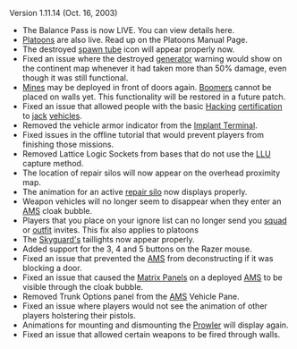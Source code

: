 Version 1.11.14 (Oct. 16, 2003)

- The Balance Pass is now LIVE. You can view details here.
- [Platoons](../terminology/Platoon.md) are also live. Read up on the Platoons
  Manual Page.
- The destroyed [spawn tube](../items/Respawn_Tube.md) icon will appear properly
  now.
- Fixed an issue where the destroyed [generator](../items/Generator.md) warning
  would show on the continent map whenever it had taken more than 50% damage,
  even though it was still functional.
- [Mines](../weapons/Adaptive_Construction_Engine.md#high-explosive-mine) may be
  deployed in front of doors again.
  [Boomers](../weapons/Adaptive_Construction_Engine.md#remote-detonated-charge-boomer)
  cannot be placed on walls yet. This functionality will be restored in a future
  patch.
- Fixed an issue that allowed people with the basic
  [Hacking](<../certifications/Hacking_(Certification).md>)
  [certification](../certifications/Certification.md) to
  [jack](../terminology/Jack.md) [vehicles](../vehicles/Vehicle.md).
- Removed the vehicle armor indicator from the
  [Implant Terminal](../items/Implant_Terminal.md).
- Fixed issues in the offline tutorial that would prevent players from finishing
  those missions.
- Removed Lattice Logic Sockets from bases that do not use the
  [LLU](../terminology/Lattice_Logic_Unit.md) capture method.
- The location of repair silos will now appear on the overhead proximity map.
- The animation for an active [repair silo](../items/Repair_Rearm_Silo.md) now
  displays properly.
- Weapon vehicles will no longer seem to disappear when they enter an
  [AMS](../vehicles/Advanced_Mobile_Station.md) cloak bubble.
- Players that you place on your ignore list can no longer send you
  [squad](../terminology/Squad.md) or [outfit](../terminology/Outfit.md)
  invites. This fix also applies to platoons
- The [Skyguard's](../vehicles/Skyguard.md) taillights now appear properly.
- Added support for the 3, 4 and 5 buttons on the Razer mouse.
- Fixed an issue that prevented the
  [AMS](../vehicles/Advanced_Mobile_Station.md) from deconstructing if it was
  blocking a door.
- Fixed an issue that caused the [Matrix Panels](../items/Matrix_Panel.md) on a
  deployed [AMS](../vehicles/Advanced_Mobile_Station.md) to be visible through
  the cloak bubble.
- Removed Trunk Options panel from the
  [AMS](../vehicles/Advanced_Mobile_Station.md) Vehicle Pane.
- Fixed an issue where players would not see the animation of other players
  holstering their pistols.
- Animations for mounting and dismounting the [Prowler](../vehicles/Prowler.md)
  will display again.
- Fixed an issue that allowed certain weapons to be fired through walls.
